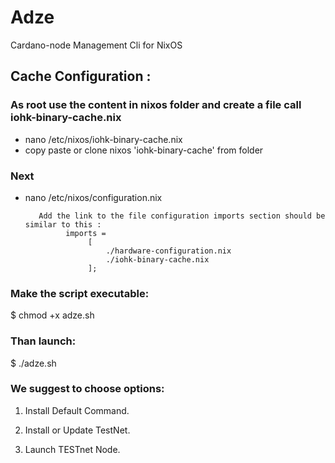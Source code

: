 # Adze
Cardano-node Management Cli for NixOS


## Cache Configuration :

### As root use the content in nixos folder and create a file call iohk-binary-cache.nix 
- nano /etc/nixos/iohk-binary-cache.nix
- copy paste or clone nixos 'iohk-binary-cache' from folder
### Next
- nano /etc/nixos/configuration.nix

         Add the link to the file configuration imports section should be similar to this :
               imports =
                    [
                        ./hardware-configuration.nix
                        ./iohk-binary-cache.nix
                    ];


### Make the script executable: 
$ chmod +x adze.sh

### Than launch:	
$ ./adze.sh

### We suggest to choose options:

1. Install Default Command.

3. Install or Update TestNet.

7. Launch TESTnet Node.
